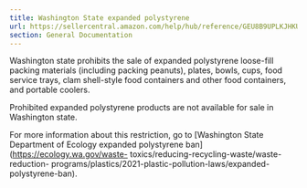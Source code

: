 ```yaml
---
title: Washington State expanded polystyrene
url: https://sellercentral.amazon.com/help/hub/reference/GEU8B9UPLKJHKU9G
section: General Documentation
---
```


Washington state prohibits the sale of expanded polystyrene loose-fill packing
materials (including packing peanuts), plates, bowls, cups, food service
trays, clam shell-style food containers and other food containers, and
portable coolers.

Prohibited expanded polystyrene products are not available for sale in
Washington state.

For more information about this restriction, go to [Washington State
Department of Ecology expanded polystyrene ban](https://ecology.wa.gov/waste-
toxics/reducing-recycling-waste/waste-reduction-
programs/plastics/2021-plastic-pollution-laws/expanded-polystyrene-ban).

